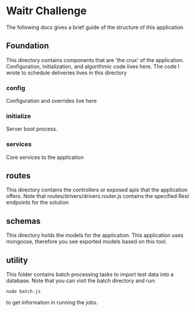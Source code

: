 # Waitr Challenge
The following docs gives a brief guide of the structure of this application

## Foundation
This directory contains components that are 'the crux' of the application. Configuration, initialization, and algorithmic code lives here. The code I wrote to schedule deliveries lives in this directory

### config
Configuration and overrides live here

### initialize
Server boot process.

### services
Core services to the application

## routes
This directory contains the controllers or exposed apis that the application offers.
Note that routes/drivers/drivers.router.js contains the specified Rest endpoints for the solution

## schemas
This directory holds the models for the application. This application uses mongoose, therefore you see exported models based on this tool.

## utility
This folder contains batch processing tasks to import test data into a database. Note that you can visit the batch directory and run:

```
node batch.js
```

to get information in running the jobs.